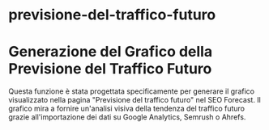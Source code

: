 # previsione-del-traffico-futuro

# Generazione del Grafico della Previsione del Traffico Futuro

Questa funzione è stata progettata specificamente per generare il grafico visualizzato nella pagina "Previsione del traffico futuro" nel SEO Forecast. Il grafico mira a fornire un'analisi visiva della tendenza del traffico futuro grazie all'importazione dei dati su Google Analytics, Semrush o Ahrefs.

